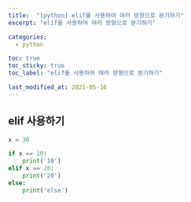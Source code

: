 ```yaml
---
title:  "[python] elif를 사용하여 여러 방향으로 분기하기"
excerpt: "elif를 사용하여 여러 방향으로 분기하기"

categories:
  - python

toc: true
toc_sticky: true
toc_label: "elif를 사용하여 여러 방향으로 분기하기"

last_modified_at: 2021-05-16
---
```


## elif 사용하기
```python
x = 30

if x == 10:
    print('10')
elif x == 20:
    print('20')
else:
    print('else')

```
